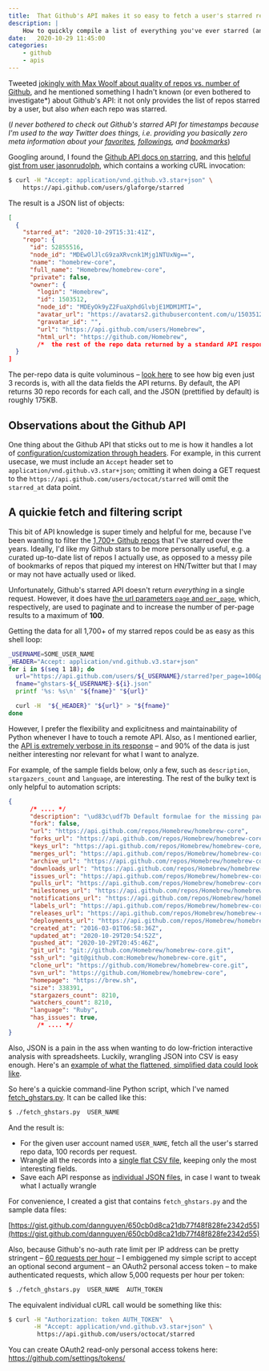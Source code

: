 ```yaml
---
title:  That Github's API makes it so easy to fetch a user's starred repo history
description: |
    How to quickly compile a list of everything you've ever starred (and when) on Github. Python script included.
date:   2020-10-29 11:45:00
categories:
    - github
    - apis
---
```


Tweeted [jokingly with Max Woolf about quality of repos vs. number of Github](https://twitter.com/dancow/status/1321853042338287620), and he mentioned something I hadn't known (or even bothered to investigate*) about Github's API: it not only provides the list of repos starred by a user, but also *when* each repo was starred. 

(*I never bothered to check out Github's starred API for timestamps because I'm used to the way Twitter does things, i.e. providing you basically zero meta information about your [favorites](https://developer.twitter.com/en/docs/twitter-api/v1/tweets/post-and-engage/api-reference/get-favorites-list), [followings](https://developer.twitter.com/en/docs/twitter-api/v1/accounts-and-users/follow-search-get-users/api-reference/get-friends-ids), and [bookmarks](https://apievangelist.com/2019/12/30/pulling-your-twitter-bookmarks-via-the-twitter-api/)*)


Googling around, I found the [Github API docs on starring](https://docs.github.com/en/free-pro-team@latest/rest/reference/activity#starring), and this [helpful gist from user jasonrudolph](https://gist.github.com/jasonrudolph/102c9d2a5de6cefb7ae4), which contains a working cURL invocation:

```sh
$ curl -H "Accept: application/vnd.github.v3.star+json" \
    https://api.github.com/users/glaforge/starred
```


The result is a JSON list of objects:

```json
[
  {
    "starred_at": "2020-10-29T15:31:41Z",
    "repo": {
      "id": 52855516,
      "node_id": "MDEwOlJlcG9zaXRvcnk1Mjg1NTUxNg==",
      "name": "homebrew-core",
      "full_name": "Homebrew/homebrew-core",
      "private": false,
      "owner": {
        "login": "Homebrew",
        "id": 1503512,
        "node_id": "MDEyOk9yZ2FuaXphdGlvbjE1MDM1MTI=",
        "avatar_url": "https://avatars2.githubusercontent.com/u/1503512?v=4",
        "gravatar_id": "",
        "url": "https://api.github.com/users/Homebrew",
        "html_url": "https://github.com/Homebrew",
        /*  the rest of the repo data returned by a standard API response for listing repos */
  }
]
```

The per-repo data is quite voluminous – [look here](https://gist.github.com/dannguyen/650cb0d8ca21db77f48f828fe2342d55#file-response-example-json) to see how big even just 3 records is, with all the data fields the API returns. By default, the API returns 30 repo records for each call, and the JSON (prettified by default) is roughly 175KB.


## Observations about the Github API


One thing about the Github API that sticks out to me is how it handles a lot of [configuration/customization through headers](https://docs.github.com/en/free-pro-team@latest/rest/reference/activity#custom-media-types-for-starring).  For example, in this current usecase, we must include an `Accept` header set to `application/vnd.github.v3.star+json`; omitting it when doing a GET request to the `https://api.github.com/users/octocat/starred`  will omit the `starred_at` data point.



## A quickie fetch and filtering script

This bit of API knowledge is super timely and helpful for me, because I've been wanting to filter the [1,700+ Github repos](https://github.com/dannguyen?tab=stars) that I've starred over the years. Ideally, I'd like my Github stars to be more personally useful, e.g. a curated up-to-date list of repos I actually use, as opposed to a messy pile of bookmarks of repos that piqued my interest on HN/Twitter but that I may or may not have actually used or liked.


Unfortunately, Github's starred API doesn't return *everything* in a single request. However, it does have [the url parameters `page` and `per_page`](https://docs.github.com/en/free-pro-team@latest/rest/reference/activity#list-stargazers--parameters), which, respectively, are used to paginate and to increase the number of per-page results to a maximum of **100**. 


Getting the data for all 1,700+ of my starred repos could be as easy as this shell loop:


```sh
_USERNAME=SOME_USER_NAME
_HEADER="Accept: application/vnd.github.v3.star+json"
for i in $(seq 1 18); do 
  url="https://api.github.com/users/${_USERNAME}/starred?per_page=100&page=${i}"
  fname="ghstars-${_USERNAME}-${i}.json"
  printf '%s: %s\n' "${fname}" "${url}"

  curl -H  "${_HEADER}" "${url}" > "${fname}"
done
```

However, I prefer the flexibility and explicitness and maintainability of Python whenever I have to touch a remote API. Also, as I mentioned earlier, the [API is extremely verbose in its response](https://gist.github.com/dannguyen/650cb0d8ca21db77f48f828fe2342d55#file-response-example-json) – and 90% of the data is just neither interesting nor relevant for what I want to analyze.

For example, of the sample fields below, only a few, such as `description`, `stargazers_count` and `language`, are interesting. The rest of the bulky text is only helpful to automation scripts:

```json
{
      /* .... */
      "description": "\ud83c\udf7b Default formulae for the missing package manager for macOS",
      "fork": false,
      "url": "https://api.github.com/repos/Homebrew/homebrew-core",
      "forks_url": "https://api.github.com/repos/Homebrew/homebrew-core/forks",
      "keys_url": "https://api.github.com/repos/Homebrew/homebrew-core/keys{/key_id}",      "compare_url": "https://api.github.com/repos/Homebrew/homebrew-core/compare/{base}...{head}",
      "merges_url": "https://api.github.com/repos/Homebrew/homebrew-core/merges",
      "archive_url": "https://api.github.com/repos/Homebrew/homebrew-core/{archive_format}{/ref}",
      "downloads_url": "https://api.github.com/repos/Homebrew/homebrew-core/downloads",
      "issues_url": "https://api.github.com/repos/Homebrew/homebrew-core/issues{/number}",
      "pulls_url": "https://api.github.com/repos/Homebrew/homebrew-core/pulls{/number}",
      "milestones_url": "https://api.github.com/repos/Homebrew/homebrew-core/milestones{/number}",
      "notifications_url": "https://api.github.com/repos/Homebrew/homebrew-core/notifications{?since,all,participating}",
      "labels_url": "https://api.github.com/repos/Homebrew/homebrew-core/labels{/name}",
      "releases_url": "https://api.github.com/repos/Homebrew/homebrew-core/releases{/id}",
      "deployments_url": "https://api.github.com/repos/Homebrew/homebrew-core/deployments",
      "created_at": "2016-03-01T06:58:36Z",
      "updated_at": "2020-10-29T20:54:52Z",
      "pushed_at": "2020-10-29T20:45:46Z",
      "git_url": "git://github.com/Homebrew/homebrew-core.git",
      "ssh_url": "git@github.com:Homebrew/homebrew-core.git",
      "clone_url": "https://github.com/Homebrew/homebrew-core.git",
      "svn_url": "https://github.com/Homebrew/homebrew-core",
      "homepage": "https://brew.sh",
      "size": 338391,
      "stargazers_count": 8210,
      "watchers_count": 8210,
      "language": "Ruby",
      "has_issues": true,
        /* .... */
}
```

Also, JSON is a pain in the ass when wanting to do low-friction interactive analysis with spreadsheets. Luckily, wrangling JSON into CSV is easy enough. Here's an [example of what the flattened, simplified data could look like](https://gist.github.com/dannguyen/650cb0d8ca21db77f48f828fe2342d55#file-wrangled-example-csv).

So here's a quickie command-line Python script, which I've named [fetch_ghstars.py](https://gist.github.com/dannguyen/650cb0d8ca21db77f48f828fe2342d55#file-fetch_ghstars-py). It can be called like this:

```sh
$ ./fetch_ghstars.py  USER_NAME
```

And the result is:

- For the given user account named `USER_NAME`, fetch all the user's starred repo data, 100 records per request.
- Wrangle all the records into a [single flat CSV file](https://gist.github.com/dannguyen/650cb0d8ca21db77f48f828fe2342d55#file-wrangled-example-csv), keeping only the most interesting fields.
- Save each API response as [individual JSON files](https://gist.github.com/dannguyen/650cb0d8ca21db77f48f828fe2342d55#file-response-example-json), in case I want to tweak what I actually wrangle


For convenience, I created a gist that contains `fetch_ghstars.py` and the sample data files:

[https://gist.github.com/dannguyen/650cb0d8ca21db77f48f828fe2342d55](https://gist.github.com/dannguyen/650cb0d8ca21db77f48f828fe2342d55)


Also, because Github's no-auth rate limit per IP address can be pretty stringent – [60 requests per hour](https://docs.github.com/en/free-pro-team@latest/rest/overview/resources-in-the-rest-api#rate-limiting) – I embiggened my simple script to accept an optional second argument – an OAuth2 personal access token – to make authenticated requests, which allow 5,000 requests per hour per token:


```sh
$ ./fetch_ghstars.py  USER_NAME  AUTH_TOKEN
```

The equivalent individual cURL call would be something like this:

```sh
$ curl -H "Authorization: token AUTH_TOKEN"  \
       -H "Accept: application/vnd.github.v3.star+json" \
        https://api.github.com/users/octocat/starred
```


You can create OAuth2 read-only personal access tokens here: https://github.com/settings/tokens/
